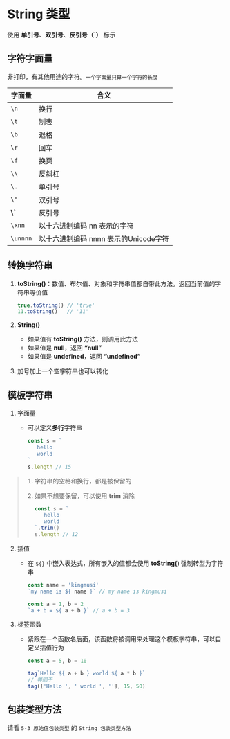 # String 类型

使用 **单引号**、**双引号**、**反引号（`）** 标示

## 字符字面量

非打印，有其他用途的字符。`一个字面量只算一个字符的长度`

| 字面量   | 含义                                  |
| -------- | ------------------------------------- |
| `\n`     | 换行                                  |
| `\t`     | 制表                                  |
| `\b`     | 退格                                  |
| `\r`     | 回车                                  |
| `\f`     | 换页                                  |
| `\\`     | 反斜杠                                |
| `\.`     | 单引号                                |
| `\"`     | 双引号                                |
| **\\`**  | 反引号                                |
| `\xnn`   | 以十六进制编码 nn 表示的字符          |
| `\unnnn` | 以十六进制编码 nnnn 表示的Unicode字符 |

## 转换字符串

1. **toString()**：数值、布尔值、对象和字符串值都自带此方法。返回当前值的字符串等价值

   ```js
   true.toString() // 'true'
   11.toString()   // '11'
   ```

2. **String()**

   - 如果值有 **toString()** 方法，则调用此方法
   - 如果值是 **null**，返回 **“null”**
   - 如果值是 **undefined**，返回 **“undefined”**

3. 加号加上一个空字符串也可以转化

## 模板字符串

1. 字面量

   - 可以定义**多行**字符串

     ```js
     const s = `
     	hello
     	world
     `
     s.length // 15
     ```

> 1. 字符串的空格和换行，都是被保留的
>
> 2. 如果不想要保留，可以使用 **trim** 消除
>
>    ```js
>    const s = `
>    	hello
>    	world
>    `.trim()
>    s.length // 12
>    ```

2. 插值

   - 在 `${}` 中嵌入表达式，所有嵌入的值都会使用 **toString()** 强制转型为字符串

     ```js
     const name = 'kingmusi'
     `my name is ${ name }` // my name is kingmusi
     ```

     ```js
     const a = 1, b = 2
     `a + b = ${ a + b }` // a + b = 3
     ```

3. 标签函数

   - 紧跟在一个函数名后面，该函数将被调用来处理这个模板字符串，可以自定义插值行为
   
     ```js
     const a = 5, b = 10
     
     tag`Hello ${ a + b } world ${ a * b }`
     // 等同于
     tag(['Hello ', ' world ', ''], 15, 50)
     ```
   

## 包装类型方法

请看 `5-3 原始值包装类型` 的 `String 包装类型方法`

